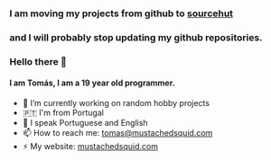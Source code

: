 ### I am moving my projects from github to [sourcehut](https://sr.ht/~mustachedsquid/)
### and I will probably stop updating my github repositories.

### Hello there 👋
#### I am Tomás, I am a 19 year old programmer.

- 🔭 I’m currently working on random hobby projects
- :portugal: I'm from Portugal
- :page_with_curl: I speak Portuguese and English
- 📫 How to reach me: tomas@mustachedsquid.com 
- ⚡ My website: [mustachedsquid.com](https://www.mustachedsquid.com/) 
